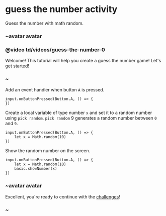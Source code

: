 # guess the number activity

Guess the number with math random. 

### ~avatar avatar

### @video td/videos/guess-the-number-0

Welcome! This tutorial will help you create a guess the number game! Let's get started!

### ~

Add an event handler when button `A` is pressed.


```blocks
input.onButtonPressed(Button.A, () => {
})

```

Create a local variable of type number `x` and set it to a random number using `pick random`. `pick random` 9 generates a random number between `0` and `9`.

```blocks
input.onButtonPressed(Button.A, () => {
    let x = Math.random(10)
})

```

Show the random number on the screen.


```blocks
input.onButtonPressed(Button.A, () => {
    let x = Math.random(10)
    basic.showNumber(x)
})

```

### ~avatar avatar

Excellent, you're ready to continue with the [challenges](/lessons/guess-the-number/challenges)!

### ~

